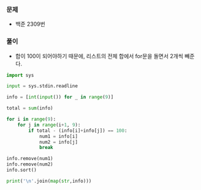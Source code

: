 ### 문제
* 백준 2309번

### 풀이
* 합이 100이 되어야하기 때문에, 리스트의 전체 합에서 for문을 돌면서 2개씩 빼준다. 

```python
import sys

input = sys.stdin.readline

info = [int(input()) for _ in range(9)]

total = sum(info)

for i in range(9):
    for j in range(i+1, 9):
        if total - (info[i]+info[j]) == 100:
            num1 = info[i]
            num2 = info[j]
            break

info.remove(num1)
info.remove(num2)
info.sort()

print('\n'.join(map(str,info)))
```
